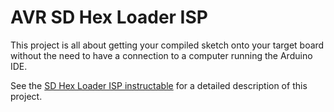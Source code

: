 # AVR SD Hex Loader ISP

This project is all about getting your compiled sketch onto your target board without the need to have a connection to a computer running the Arduino IDE.

See the [SD Hex Loader ISP instructable](https://www.instructables.com/AVR-SD-Hex-Loader-ISP/) for a detailed description of this project.
